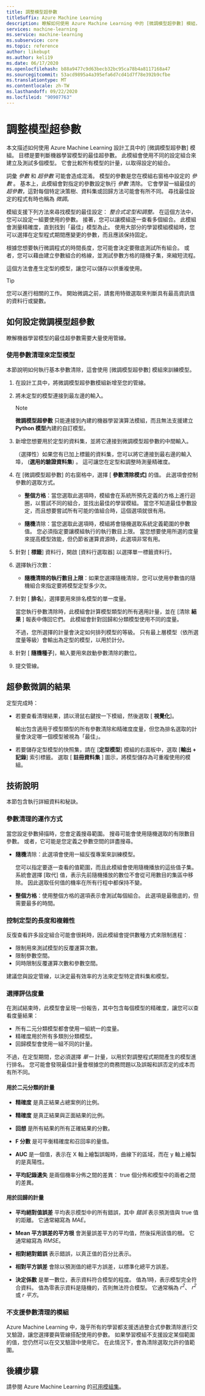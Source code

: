 ```yaml
---
title: 調整模型超參數
titleSuffix: Azure Machine Learning
description: 瞭解如何使用 Azure Machine Learning 中的 [微調模型超參數] 模組，在模型上執行參數清理，以判斷最佳參數設定。
services: machine-learning
ms.service: machine-learning
ms.subservice: core
ms.topic: reference
author: likebupt
ms.author: keli19
ms.date: 06/17/2020
ms.openlocfilehash: b88a9477c9d63becb32bc95ca78b4a8117168a47
ms.sourcegitcommit: 53acd9895a4a395efa6d7cd41d7f78e392b9cfbe
ms.translationtype: MT
ms.contentlocale: zh-TW
ms.lasthandoff: 09/22/2020
ms.locfileid: "90907763"
---
```

# <a name="tune-model-hyperparameters"></a>調整模型超參數

本文描述如何使用 Azure Machine Learning 設計工具中的 [微調模型超參數] 模組。 目標是要判斷機器學習模型的最佳超參數。 此模組會使用不同的設定組合來建立及測試多個模型。 它會比較所有模型的計量，以取得設定的組合。 

詞彙 *參數* 和 *超參數* 可能會造成混淆。 模型的參數是您在模組右窗格中設定的 *參數* 。 基本上，此模組會對指定的參數設定執行 *參數* 清除。 它會學習一組最佳的 _超參數_，這對每個特定決策樹、資料集或回歸方法可能會有所不同。 尋找最佳設定的程式有時也稱為 *微調*。 

模組支援下列方法來尋找模型的最佳設定： *整合式定型和調整。* 在這個方法中，您可以設定一組要使用的參數。 接著，您可以讓模組逐一查看多個組合。 此模組會測量精確度，直到找到「最佳」模型為止。 使用大部分的學習模組模組時，您可以選擇在定型程式期間應變更的參數，而且應該保持固定。

根據您想要執行微調程式的時間長度，您可能會決定要徹底測試所有組合。 或者，您可以藉由建立參數組合的格線，並測試參數方格的隨機子集，來縮短流程。

這個方法會產生定型的模型，讓您可以儲存以供重複使用。  

> [!TIP] 
> 您可以進行相關的工作。 開始微調之前，請套用特徵選取來判斷具有最高資訊值的資料行或變數。

## <a name="how-to-configure-tune-model-hyperparameters"></a>如何設定微調模型超參數  

瞭解機器學習模型的最佳超參數需要大量使用管線。

### <a name="train-a-model-by-using-a-parameter-sweep"></a>使用參數清理來定型模型  

本節說明如何執行基本參數清除，這會使用 [微調模型超參數] 模組來訓練模型。

1.  在設計工具中，將微調模型超參數模組新增至您的管線。

2.  將未定型的模型連接到最左邊的輸入。 

    > [!NOTE] 
    > **微調模型超參數** 只能連接到內建的機器學習演算法模組，而且無法支援建立 **Python 模型**內建的自訂模型。


3.  新增您想要用於定型的資料集，並將它連接到微調模型超參數的中間輸入。  

    （選擇性）如果您有已加上標籤的資料集，您可以將它連接到最右邊的輸入埠， (**選用的驗證資料集**) 。 這可讓您在定型和調整時測量精確度。

4.  在 [微調模型超參數] 的右窗格中，選擇 [ **參數清除模式]** 的值。 此選項會控制參數的選取方式。

    - **整個方格**：當您選取此選項時，模組會在系統所預先定義的方格上進行迴圈，以嘗試不同的組合，並找出最佳的學習模組。 當您不知道最佳參數設定，而且想要嘗試所有可能的值組合時，這個選項就很有用。

    - **隨機**清除：當您選取此選項時，模組將會隨機選取系統定義範圍的參數值。 您必須指定要讓模組執行的執行數目上限。 當您想要使用所選的度量來提高模型效能，但仍節省運算資源時，此選項非常有用。    

5.  針對 [ **標籤**] 資料行，開啟 [資料行選取器] 以選擇單一標籤資料行。

6.  選擇執行次數：

    - **隨機清除的執行數目上限**：如果您選擇隨機清除，您可以使用參數值的隨機組合來指定要將模型定型多少次。

7.  針對 [ **排名**]，選擇要用來排名模型的單一度量。

    當您執行參數清除時，此模組會計算模型類型的所有適用計量，並在 [清除 **結果** ] 報表中傳回它們。 此模組會針對回歸和分類模型使用不同的度量。

    不過，您所選擇的計量會決定如何排列模型的等級。 只有最上層模型（依所選度量等級）會輸出為定型的模型，以用於計分。

8.  針對 [ **隨機種子**]，輸入要用來啟動參數清除的數位。 

9. 提交管線。

## <a name="results-of-hyperparameter-tuning"></a>超參數微調的結果

定型完成時：

+ 若要查看清理結果，請以滑鼠右鍵按一下模組，然後選取 [ **視覺化**]。

    輸出包含適用于模型類型的所有參數清除和精確度度量，但您為排名選取的計量會決定哪一個模型被視為「最佳」。

+ 若要儲存定型模型的快照集，請在 [**定型模型**] 模組的右面板中，選取 [**輸出 + 記錄**] 索引標籤。 選取 [ **註冊資料集** ] 圖示，將模型儲存為可重複使用的模組。


## <a name="technical-notes"></a>技術說明

本節包含執行詳細資料和秘訣。

### <a name="how-a-parameter-sweep-works"></a>參數清理的運作方式

當您設定參數掃描時，您會定義搜尋範圍。 搜尋可能會使用隨機選取的有限數目參數。 或者，它可能是您定義之參數空間的詳盡搜尋。

+ **隨機**清除：此選項會使用一組反復專案來訓練模型。 

  您可以指定要逐一查看的值範圍，而且此模組會使用隨機播放的這些值子集。 系統會選擇 [取代] 值，表示先前隨機播放的數位不會從可用數目的集區中移除。 因此選取任何值的機率在所有行程中都保持不變。  

+ **整個方格**：使用整個方格的選項表示會測試每個組合。 此選項是最徹底的，但需要最多的時間。 

### <a name="controlling-the-length-and-complexity-of-training"></a>控制定型的長度和複雜性

反復查看許多設定組合可能會很耗時，因此模組會提供數種方式來限制進程：

+ 限制用來測試模型的反覆運算次數。
+ 限制參數空間。
+ 同時限制反覆運算次數和參數空間。

建議您與設定管線，以決定最有效率的方法來定型特定資料集和模型。

### <a name="choosing-an-evaluation-metric"></a>選擇評估度量

在測試結束時，此模型會呈現一份報告，其中包含每個模型的精確度，讓您可以查看度量結果：

- 所有二元分類模型都會使用一組統一的度量。
- 精確度用於所有多類別分類模型。
- 回歸模型會使用一組不同的計量。 

不過，在定型期間，您必須選擇 *單一* 計量，以用於對調整程式期間產生的模型進行排名。 您可能會發現最佳計量會根據您的商務問題以及誤報和誤否定的成本而有所不同。

#### <a name="metrics-used-for-binary-classification"></a>用於二元分類的計量

-   **精確度** 是真正結果占總案例的比例。  

-   **精確度** 是真正結果與正面結果的比例。  

-   **回想** 是所有結果的所有正確結果的分數。  

-   **F 分數** 是可平衡精確度和召回率的量值。  

-   **AUC** 是一個值，表示在 X 軸上繪製誤報時，曲線下的區域，而在 y 軸上繪製的是真陽性。  

-   **平均記錄遺失** 是兩個機率分佈之間的差異： true 個分佈和模型中的兩者之間的差異。  

#### <a name="metrics-used-for-regression"></a>用於回歸的計量

-   **平均絕對值誤差** 平均表示模型中的所有錯誤，其中 *錯誤* 表示預測值與 true 值的距離。 它通常縮寫為 *MAE*。  

-   **Mean 平方誤差的平方根** 會測量誤差平方的平均值，然後採用該值的根。 它通常縮寫為 *RMSE*。  

-   **相對絕對錯誤** 表示錯誤，以真正值的百分比表示。  

-   **相對平方誤差** 會除以預測值的總平方誤差，以標準化總平方誤差。  

-   **決定係數** 是單一數位，表示資料符合模型的程度。 值為1時，表示模型完全符合資料。 值為零表示資料是隨機的，否則無法符合模型。 它通常稱為 *r<sup>2</sup>*、 *r<sup>2</sup>* 或 *r 平方*。  

### <a name="modules-that-dont-support-a-parameter-sweep"></a>不支援參數清理的模組

Azure Machine Learning 中，幾乎所有的學習都支援透過整合式參數清除進行交叉驗證，讓您選擇要與管線搭配使用的參數。 如果學習模組不支援設定某個範圍的值，您仍然可以在交叉驗證中使用它。 在此情況下，會為清除選取允許的值範圍。 


## <a name="next-steps"></a>後續步驟

請參閱 Azure Machine Learning 的[可用模組集](module-reference.md)。 

